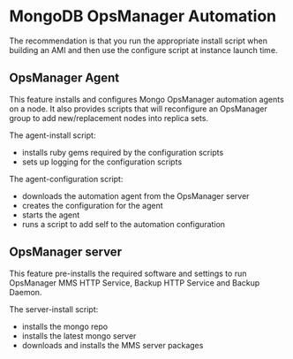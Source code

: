 MongoDB OpsManager Automation
=============================

The recommendation is that you run the appropriate install script when building
an AMI and then use the configure script at instance launch time.

OpsManager Agent
----------------

This feature installs and configures Mongo OpsManager automation agents on a node. It
also provides scripts that will reconfigure an OpsManager group to add new/replacement
nodes into replica sets.

The agent-install script:
 - installs ruby gems required by the configuration scripts
 - sets up logging for the configuration scripts

The agent-configuration script:
 - downloads the automation agent from the OpsManager server
 - creates the configuration for the agent
 - starts the agent
 - runs a script to add self to the automation configuration

OpsManager server
-----------------

This feature pre-installs the required software and settings to run OpsManager
MMS HTTP Service, Backup HTTP Service and Backup Daemon.

The server-install script:
 - installs the mongo repo
 - installs the latest mongo server
 - downloads and installs the MMS server packages
 
